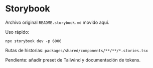 # Storybook

Archivo original `README.storybook.md` movido aquí.

Uso rápido:
```
npx storybook dev -p 6006
```

Rutas de historias: `packages/shared/components/**/**/*.stories.tsx`

Pendiente: añadir preset de Tailwind y documentación de tokens.
